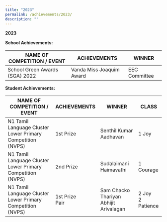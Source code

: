 ```yaml
---
title: "2023"
permalink: /achievements/2023/
description: ""
---
```

**2023**<br>

**School Achievements:**

| NAME OF COMPETITION / EVENT | ACHIEVEMENTS | WINNER |
| -------- | -------- | -------- |
| School Green Awards (SGA) 2022 | Vanda Miss Joaquim Award | EEC Committee |


**Student Achievements:**

| NAME OF COMPETITION / EVENT | ACHIEVEMENTS | WINNER | CLASS|
| -------- | -------- | -------- |-------- |
| N1 Tamil Language Cluster <br>Lower Primary Competition (NVPS) | 1st Prize | Senthil Kumar Aadhavan | 1 Joy |
| N1 Tamil Language Cluster <br>Lower Primary Competition (NVPS) | 2nd Prize | Sudalaimani Haimavathi | 1 Courage |
| N1 Tamil Language Cluster <br>Lower Primary Competition (NVPS) | 1st Prize<br>Pair | Sam Chacko Thariyan<br>Abhijit Arivalagan | 2 Joy<br>2 Patience |
